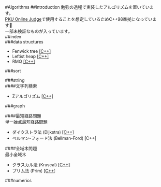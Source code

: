 #Algorithms
##introduction
勉強の過程で実装したアルゴリズムを置いています。  
[PKU Online Judge](http://poj.org)で使用することを想定しているためC++98準拠になっています🙏  
一部未検証なものが入っています。  
##index  
###data structures  
* Fenwick tree [[C++]](/data_structure/fenwick_tree.cpp)
* Leftist heap [[C++]](/data_structure/leftist_heap.cpp)
* RMQ [[C++]](/data_structure/range_minimum_query.cpp)

###sort  

###string  
####文字列検索  
* Zアルゴリズム [[C++]](string/z_algorithm.cpp)

###graph  

####最短経路問題  
単一始点最短経路問題
* ダイクストラ法 (Dijkstra) [[C++]](/graph/dijkstra.cpp)
* ベルマン-フォード法 (Bellman-Ford) [C++]

####全域木問題  
最小全域木
* クラスカル法 (Kruscal) [[C++]](/graph/kruscal.cpp)
* プリム法 (Prim) [[C++]](/graph/prim.cpp)

###numerics  
